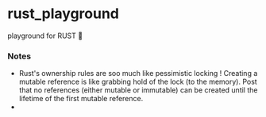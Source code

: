 # rust_playground
playground for RUST 🦀

### Notes
* Rust's ownership rules are soo much like pessimistic locking !
  Creating a mutable reference is like grabbing hold of the lock (to the memory). 
  Post that no references (either mutable or immutable) can be created until the lifetime of the first mutable reference.
* 
